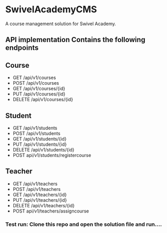 # SwivelAcademyCMS
A course management solution for Swivel Academy.

## API implementation Contains the following endpoints
## Course

- GET /api/v1/courses
- POST /api/v1/courses
- GET /api/v1/courses/{id}
- PUT /api/v1/courses/{id}
- DELETE /api/v1/courses/{id}

## Student

- GET /api/v1/students
- POST /api/v1/students
- GET /api/v1/students/{id}
- PUT /api/v1/students/{id}
- DELETE /api/v1/students/{id}
- POST api/v1/students/registercourse

## Teacher

- GET /api/v1/teachers
- POST /api/v1/teachers
- GET /api/v1/teachers/{id}
- PUT /api/v1/teachers/{id}
- DELETE /api/v1/teachers/{id}
- POST api/v1/teachers/assigncourse

### Test run: Clone this repo and open the solution file and run....
